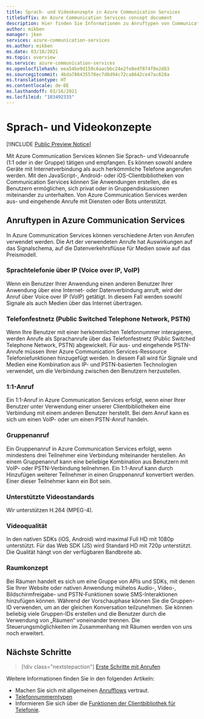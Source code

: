 ```yaml
---
title: Sprach- und Videokonzepte in Azure Communication Services
titleSuffix: An Azure Communication Services concept document
description: Hier finden Sie Informationen zu Anruftypen von Communication Services.
author: mikben
manager: jken
services: azure-communication-services
ms.author: mikben
ms.date: 03/10/2021
ms.topic: overview
ms.service: azure-communication-services
ms.openlocfilehash: eea54be9d159c6aacbbc24e2fe8edf874f8e2d83
ms.sourcegitcommit: 4bda786435578ec7d6d94c72ca8642ce47ac628a
ms.translationtype: HT
ms.contentlocale: de-DE
ms.lasthandoff: 03/16/2021
ms.locfileid: "103492335"
---
```

# <a name="voice-and-video-concepts"></a>Sprach- und Videokonzepte

[!INCLUDE [Public Preview Notice](../../includes/public-preview-include.md)]


Mit Azure Communication Services können Sie Sprach- und Videoanrufe (1:1 oder in der Gruppe) tätigen und empfangen. Es können sowohl andere Geräte mit Internetverbindung als auch herkömmliche Telefone angerufen werden. Mit den JavaScript-, Android- oder iOS-Clientbibliotheken von Communication Services können Sie Anwendungen erstellen, die es Benutzern ermöglichen, sich privat oder in Gruppendiskussionen miteinander zu unterhalten. Von Azure Communication Services werden aus- und eingehende Anrufe mit Diensten oder Bots unterstützt.

## <a name="call-types-in-azure-communication-services"></a>Anruftypen in Azure Communication Services

In Azure Communication Services können verschiedene Arten von Anrufen verwendet werden. Die Art der verwendeten Anrufe hat Auswirkungen auf das Signalschema, auf die Datenverkehrsflüsse für Medien sowie auf das Preismodell.

### <a name="voice-over-ip-voip"></a>Sprachtelefonie über IP (Voice over IP, VoIP)

Wenn ein Benutzer Ihrer Anwendung einen anderen Benutzer Ihrer Anwendung über eine Internet- oder Datenverbindung anruft, wird der Anruf über Voice over IP (VoIP) getätigt. In diesem Fall werden sowohl Signale als auch Medien über das Internet übertragen.

### <a name="public-switched-telephone-network-pstn"></a>Telefonfestnetz (Public Switched Telephone Network, PSTN)

Wenn Ihre Benutzer mit einer herkömmlichen Telefonnummer interagieren, werden Anrufe als Sprachanrufe über das Telefonfestnetz (Public Switched Telephone Network, PSTN) abgewickelt. Für aus- und eingehende PSTN-Anrufe müssen Ihrer Azure Communication Services-Ressource Telefoniefunktionen hinzugefügt werden. In diesem Fall wird für Signale und Medien eine Kombination aus IP- und PSTN-basierten Technologien verwendet, um die Verbindung zwischen den Benutzern herzustellen.

### <a name="one-to-one-call"></a>1:1-Anruf

Ein 1:1-Anruf in Azure Communication Services erfolgt, wenn einer Ihrer Benutzer unter Verwendung einer unserer Clientbibliotheken eine Verbindung mit einem anderen Benutzer herstellt. Bei dem Anruf kann es sich um einen VoIP- oder um einen PSTN-Anruf handeln.

### <a name="group-call"></a>Gruppenanruf

Ein Gruppenanruf in Azure Communication Services erfolgt, wenn mindestens drei Teilnehmer eine Verbindung miteinander herstellen. An einem Gruppenanruf kann eine beliebige Kombination aus Benutzern mit VoIP- oder PSTN-Verbindung teilnehmen. Ein 1:1-Anruf kann durch Hinzufügen weiterer Teilnehmer in einen Gruppenanruf konvertiert werden. Einer dieser Teilnehmer kann ein Bot sein.

### <a name="supported-video-standards"></a>Unterstützte Videostandards
Wir unterstützen H.264 (MPEG-4).

### <a name="video-quality"></a>Videoqualität
In den nativen SDKs (iOS, Android) wird maximal Full HD mit 1080p unterstützt. Für das Web SDK (JS) wird Standard HD mit 720p unterstützt. Die Qualität hängt von der verfügbaren Bandbreite ab.

### <a name="rooms-concept"></a>Raumkonzept
Bei Räumen handelt es sich um eine Gruppe von APIs und SDKs, mit denen Sie Ihrer Website oder nativen Anwendung mühelos Audio-, Video-, Bildschirmfreigabe- und PSTN-Funktionen sowie SMS-Interaktionen hinzufügen können.
Während der Vorschauphase können Sie die Gruppen-ID verwenden, um an der gleichen Konversation teilzunehmen. Sie können beliebig viele Gruppen-IDs erstellen und die Benutzer durch die Verwendung von „Räumen“ voneinander trennen. Die Steuerungsmöglichkeiten im Zusammenhang mit Räumen werden von uns noch erweitert.

## <a name="next-steps"></a>Nächste Schritte

> [!div class="nextstepaction"]
> [Erste Schritte mit Anrufen](../../quickstarts/voice-video-calling/getting-started-with-calling.md)

Weitere Informationen finden Sie in den folgenden Artikeln:
- Machen Sie sich mit allgemeinen [Anrufflows](../call-flows.md) vertraut.
- [Telefonnummerntypen](../telephony-sms/plan-solution.md)
- Informieren Sie sich über die [Funktionen der Clientbibliothek für Telefonie](../voice-video-calling/calling-sdk-features.md).

